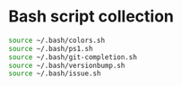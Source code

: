 # Bash script collection

```sh
source ~/.bash/colors.sh
source ~/.bash/ps1.sh
source ~/.bash/git-completion.sh
source ~/.bash/versionbump.sh
source ~/.bash/issue.sh
```
